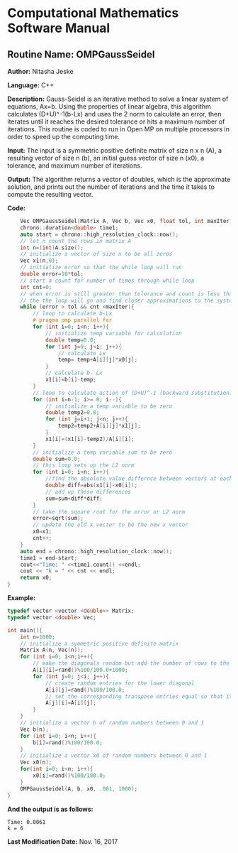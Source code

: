 # Computational Mathematics Software Manual

## **Routine Name:** OMPGaussSeidel

**Author:** Nitasha Jeske

**Language:** C++

**Description:** Gauss-Seidel is an iterative method to solve a linear system of equations, Ax=b. Using the properties of linear algebra, this algorithm calculates (D+U)^-1(b-Lx) and uses the 2 norm to calculate an error, then iterates until it reaches the desired tolerance or hits a maximum number of iterations. This routine is coded to run in Open MP on multiple processors in order to speed up the computing time. 


**Input:**  The input is a symmetric positive definite matrix of size n x n (A), a resulting vector of size n (b), an initial guess vector of size n (x0), a tolerance, and maximum number of iterations.

**Output:** The algorithm returns a vector of doubles, which is the approximate solution, and prints out the number of iterations and the time it takes to compute the resulting vector.

**Code:**
```C++
    Vec OMPGaussSeidel(Matrix A, Vec b, Vec x0, float tol, int maxIter){
    chrono::duration<double> time1;
    auto start = chrono::high_resolution_clock::now();
    // let n count the rows in matrix A
    int n=(int)A.size();
    // initialize a vector of size n to be all zeros
    Vec x1(n,0);
    // initialize error so that the while loop will run
    double error=10*tol;
    // start a count for number of times through while loop
    int cnt=0;
    // when error is still greater than tolerance and count is less than max iterations
    // the the loop will go and find closer approximations to the system Ax=b
    while (error > tol && cnt <maxIter){
        // loop to calculate b-Lx
        # pragma omp parallel for
        for (int i=0; i<n; i++){
            // initialize temp variable for calculation
            double temp=0.0;
            for (int j=0; j<i; j++){
                // calculate Lx
                temp= temp+A[i][j]*x0[j];
            }
            // calculate b- Lx
            x1[i]=b[i]-temp;
        }
        // loop to calculate action of (D+U)^-1 (backward substitution)
        for (int i=n-1; i>= 0; i--){
            // initialize a temp variable to be zero
            double temp2=0.0;
            for (int j=i+1; j<n; j++){
                temp2=temp2+A[i][j]*x1[j];
            }
            x1[i]=(x1[i]-temp2)/A[i][i];
        }
        // initialize a temp variable sum to be zero
        double sum=0.0;
        // this loop sets up the L2 norm
        for (int i=0; i<n; i++){
            //find the absolute value differnce between vectors at each entry
            double diff=abs(x1[i]-x0[i]);
            // add up these differences
            sum=sum+diff*diff;
        }
        // take the square root for the error or L2 norm
        error=sqrt(sum);
        // update the old x vector to be the new x vector
        x0=x1;
        cnt++;
    }
    auto end = chrono::high_resolution_clock::now();
    time1 = end-start;
    cout<<"Time: " <<time1.count() <<endl;
    cout << "k = " << cnt << endl;
    return x0;
}
```

**Example:**

```C++
typedef vector <vector <double>> Matrix;
typedef vector <double> Vec;

int main(){
    int n=1000;
    // initialize a symmetric positive definite matrix
    Matrix A(n, Vec(n));
    for (int i=0; i<n;i++){
        // make the diagonals random but add the number of rows to the matrix to make sure it is diagonally dominant
        A[i][i]=rand()%100/100.0+1000;
        for (int j=0; j<i; j++){
            // create random entries for the lower diagonal
            A[i][j]=rand()%100/100.0;
            // set the corresponding transpose entries equal so that it is symmetric
            A[j][i]=A[i][j];
        }
    }
    // initialize a vector b of random numbers between 0 and 1
    Vec b(n);
    for (int i=0; i<n; i++){
        b[i]=rand()%100/100.0;
    }
    // initialize a vector x0 of random numbers between 0 and 1
    Vec x0(n);
    for(int i=0; i<n; i++){
        x0[i]=rand()%100/100.0;
    }
    OMPGaussSeidel(A, b, x0, .001, 1000);
}
```


**And the output is as follows:**  
```
Time: 0.0061
k = 6
```

**Last Modification Date:**
Nov. 16, 2017
